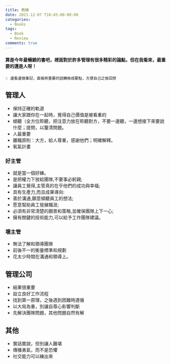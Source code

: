```yaml
---
title: 教練
date: 2021-12-07 T10:45:00-00:00
categories:
  - Books
tags:
  - Book
  - Review
comments: true
---
```

#### 算是今年最暢銷的書吧，裡面對於許多管理有很多精彩的論點，但在我看來，最重要的還是人呀！
```
💡 邊看邊做筆記，直接將重要的話轉換成要點，方便自己之後回想
```

## 管理人
- 保持正確的軌道
- 讓大家跟你在一起時，覺得自己價值是被看重的
- 傾聽（全方位聆聽，把注意力放在聆聽對方，不要一邊聽，一邊想接下來要說什麼；提問，以釐清問題。
- 人最重要
- 離職原則：大方，給人尊重，感謝他們；明確解釋。
- 氧氣計畫
### 好主管
- 就是當一個好練。
- 是把權力下放給團隊,不要事必躬親;
- 讓員工覺得,主管真的在乎他們的成功與幸福;
- 具有生產力,而且成果導向:
- 善於溝通,願意傾聽員工的想法;
- 愿意幫助員工發展職涯;
- 必須有非常清楚的願景和策略,並確保團隊上下一心;
- 擁有關鍵的技術能力,可以給予工作團隊建議。
### 壞主管
- 無法了解和領導團隊
- 前後不一的衡量標準和規劃
- 花太少時間在溝通和領導上。
## 管理公司
- 結果很重要
- 設立良好工作流程
- 找到第一原理，之後遇到困難時遵循
- 以大局為重，別讓自尊心影響判斷
- 先解決團隊問題，其他問題自然有解
## 其他
- 實話實說，但別讓人難堪
- 傳播勇氣，而不是恐懼
- 社交能力可以練出來